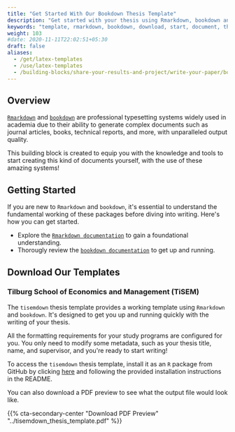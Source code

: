 ```yaml
---
title: "Get Started With Our Bookdown Thesis Template"
description: "Get started with your thesis using Rmarkdown, bookdown and the `tisemdown` template."
keywords: "template, rmarkdown, bookdown, download, start, document, thesis"
weight: 103
#date: 2020-11-11T22:02:51+05:30
draft: false
aliases:
  - /get/latex-templates
  - /use/latex-templates
  - /building-blocks/share-your-results-and-project/write-your-paper/bookdown-theses
---
```


## Overview

[`Rmarkdown`](https://rmarkdown.rstudio.com/) and [`bookdown`](https://bookdown.org/yihui/bookdown/) are professional typesetting systems widely used in academia due to their ability to generate complex documents such as journal articles, books, technical reports, and more, with unparalleled output quality.

This building block is created to equip you with the knowledge and tools to start creating this kind of documents yourself, with the use of these amazing systems!

## Getting Started

If you are new to `Rmarkdown` and `bookdown`, it's essential to understand the fundamental working of these packages before diving into writing. Here's how you can get started.

- Explore the [`Rmarkdown documentation`](https://bookdown.org/yihui/rmarkdown/) to gain a foundational understanding.  
- Thorougly review the [`bookdown documentation`](https://bookdown.org/yihui/bookdown/) to get up and running.

## Download Our Templates

### Tilburg School of Economics and Management (TiSEM)

The `tisemdown` thesis template provides a working template using `Rmarkdown` and `bookdown`. It's designed to get you up and running quickly with the writing of your thesis. 

All the formatting requirements for your study programs are configured for you. You only need to modify some metadata, such as your thesis title, name, and supervisor, and you're ready to start writing!

To access the `tisemdown` thesis template, install it as an `R` package from GitHub by clicking [here](https://github.com/deer-marketing-lab/tisemdown) and following the provided installation instructions in the README.

You can also download a PDF preview to see what the output file would look like.

{{% cta-secondary-center "Download PDF Preview" "../tisemdown_thesis_template.pdf" %}}
